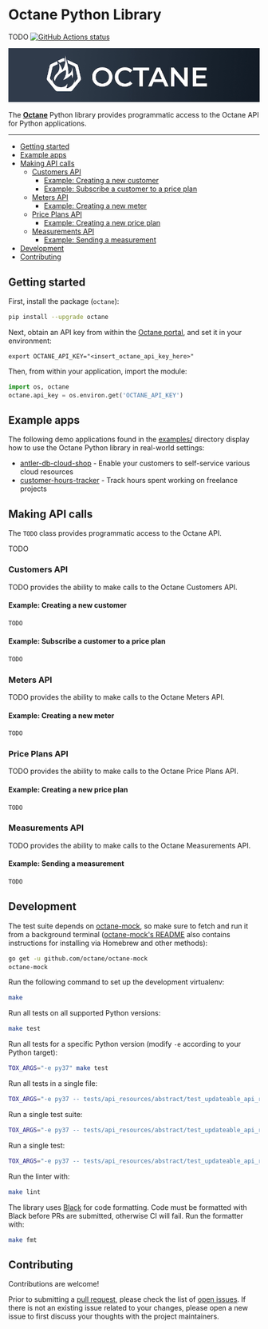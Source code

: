 # Octane Python Library

TODO
[![GitHub Actions status](https://github.com/getoctane/octane-python/workflows/build/badge.svg)](https://github.com/getoctane/octane-python/actions?query=workflow%3Abuild+)

[![Octane](./octane.png)](https://www.getoctane.io/)

The **[Octane](https://www.getoctane.io/)** Python library provides programmatic access
to the Octane API for Python applications.

---

- [Getting started](#getting-started)
- [Example apps](#example-apps)
- [Making API calls](#making-api-calls)
    - [Customers API](#customers-api)
        - [Example: Creating a new customer](#example-creating-a-new-customer)
        - [Example: Subscribe a customer to a price plan](#example-subscribe-a-customer-to-a-price-plan)
    - [Meters API](#meters-api)
        - [Example: Creating a new meter](#example-creating-a-new-meter)
    - [Price Plans API](#price-plans-api)
        - [Example: Creating a new price plan](#example-creating-a-new-price-plan)
    - [Measurements API](#measurements-api)
        - [Example: Sending a measurement](#example-sending-a-measurement)
- [Development](#development)
- [Contributing](#contributing)

## Getting started

First, install the package (`octane`):

```bash
pip install --upgrade octane
```

Next, obtain an API key from within the [Octane portal](http://cloud.getoctane.io/), and set it in your environment:

```shell
export OCTANE_API_KEY="<insert_octane_api_key_here>"
```

Then, from within your application, import the module:

```python
import os, octane
octane.api_key = os.environ.get('OCTANE_API_KEY')
```

## Example apps

The following demo applications found in the [examples/](./examples/) directory display
how to use the Octane Python library in real-world settings:

- [antler-db-cloud-shop](examples/antler-db-cloud-shop/) - Enable your customers to self-service various cloud resources
- [customer-hours-tracker](./examples/customer-hours-tracker/) - Track hours spent working on freelance projects

## Making API calls

The `TODO` class provides programmatic access to the Octane API.

TODO

### Customers API

TODO provides the ability to
make calls to the Octane Customers API.

#### Example: Creating a new customer

```python
TODO
```

#### Example: Subscribe a customer to a price plan

```python
TODO
```

### Meters API

TODO provides the ability to
make calls to the Octane Meters API.

#### Example: Creating a new meter

```python
TODO
```

### Price Plans API

TODO provides the ability to
make calls to the Octane Price Plans API.

#### Example: Creating a new price plan

```python
TODO
```

### Measurements API

TODO provides the ability to
make calls to the Octane Measurements API.

#### Example: Sending a measurement

```python
TODO
```

## Development

The test suite depends on [octane-mock], so make sure to fetch and run it from a
background terminal ([octane-mock's README][octane-mock] also contains
instructions for installing via Homebrew and other methods):

```sh
go get -u github.com/octane/octane-mock
octane-mock
```

Run the following command to set up the development virtualenv:

```sh
make
```

Run all tests on all supported Python versions:

```sh
make test
```

Run all tests for a specific Python version (modify `-e` according to your Python target):

```sh
TOX_ARGS="-e py37" make test
```

Run all tests in a single file:

```sh
TOX_ARGS="-e py37 -- tests/api_resources/abstract/test_updateable_api_resource.py" make test
```

Run a single test suite:

```sh
TOX_ARGS="-e py37 -- tests/api_resources/abstract/test_updateable_api_resource.py::TestUpdateableAPIResource" make test
```

Run a single test:

```sh
TOX_ARGS="-e py37 -- tests/api_resources/abstract/test_updateable_api_resource.py::TestUpdateableAPIResource::test_save" make test
```

Run the linter with:

```sh
make lint
```

The library uses [Black][black] for code formatting. Code must be formatted
with Black before PRs are submitted, otherwise CI will fail. Run the formatter
with:

```sh
make fmt
```

[black]: https://github.com/ambv/black
[octane-mock]: https://github.com/octane/octane-mock

## Contributing

Contributions are welcome!

Prior to submitting a
[pull request](https://github.com/getoctane/octane-python/pulls), please
check the list of [open issues](https://github.com/getoctane/octane-python/issues).
If there is not an existing issue related to your changes, please open a
new issue to first discuss your thoughts with the project maintainers.
